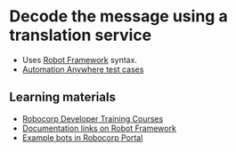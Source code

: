 # Decode the message using a translation service

- Uses [Robot Framework](https://robocorp.com/docs/languages-and-frameworks/robot-framework/basics) syntax.
- [Automation Anywhere test cases](https://developer.automationanywhere.com/challenges/AutomationAnywhereLabs-Translate.html?_ga=2.266219782.805881909.1699727641-720841238.1685815347&_gl=1*zrmznv*_ga*NzIwODQxMjM4LjE2ODU4MTUzNDc.*_ga_DG1BTLENXK*MTY5OTcyNzY0MS40LjEuMTY5OTcyNzY4Ni4xNS4wLjA.)

## Learning materials

- [Robocorp Developer Training Courses](https://robocorp.com/docs/courses)
- [Documentation links on Robot Framework](https://robocorp.com/docs/languages-and-frameworks/robot-framework)
- [Example bots in Robocorp Portal](https://robocorp.com/portal)
